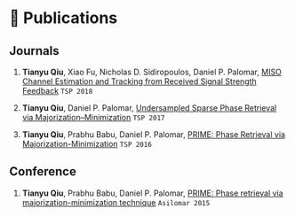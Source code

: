 # 📝 Publications

## Journals

1. **Tianyu Qiu**, Xiao Fu, Nicholas D. Sidiropoulos, Daniel P. Palomar, [MISO Channel Estimation and Tracking from Received Signal Strength Feedback](https://ieeexplore.ieee.org/abstract/document/8253866) ``TSP 2018``

1. **Tianyu Qiu**, Daniel P. Palomar, [Undersampled Sparse Phase Retrieval via Majorization–Minimization](https://ieeexplore.ieee.org/abstract/document/8017486) ``TSP 2017``

1. **Tianyu Qiu**, Prabhu Babu, Daniel P. Palomar, [PRIME: Phase Retrieval via Majorization-Minimization](https://ieeexplore.ieee.org/abstract/document/7499815) ``TSP 2016``

## Conference

1. **Tianyu Qiu**, Prabhu Babu, Daniel P. Palomar, [PRIME: Phase retrieval via majorization-minimization technique](https://ieeexplore.ieee.org/abstract/document/7421435) ``Asilomar 2015``